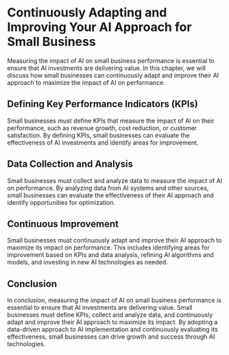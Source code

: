 Continuously Adapting and Improving Your AI Approach for Small Business
=====================================================================================================================================

Measuring the impact of AI on small business performance is essential to ensure that AI investments are delivering value. In this chapter, we will discuss how small businesses can continuously adapt and improve their AI approach to maximize the impact of AI on performance.

Defining Key Performance Indicators (KPIs)
------------------------------------------

Small businesses must define KPIs that measure the impact of AI on their performance, such as revenue growth, cost reduction, or customer satisfaction. By defining KPIs, small businesses can evaluate the effectiveness of AI investments and identify areas for improvement.

Data Collection and Analysis
----------------------------

Small businesses must collect and analyze data to measure the impact of AI on performance. By analyzing data from AI systems and other sources, small businesses can evaluate the effectiveness of their AI approach and identify opportunities for optimization.

Continuous Improvement
----------------------

Small businesses must continuously adapt and improve their AI approach to maximize its impact on performance. This includes identifying areas for improvement based on KPIs and data analysis, refining AI algorithms and models, and investing in new AI technologies as needed.

Conclusion
----------

In conclusion, measuring the impact of AI on small business performance is essential to ensure that AI investments are delivering value. Small businesses must define KPIs, collect and analyze data, and continuously adapt and improve their AI approach to maximize its impact. By adopting a data-driven approach to AI implementation and continuously evaluating its effectiveness, small businesses can drive growth and success through AI technologies.
